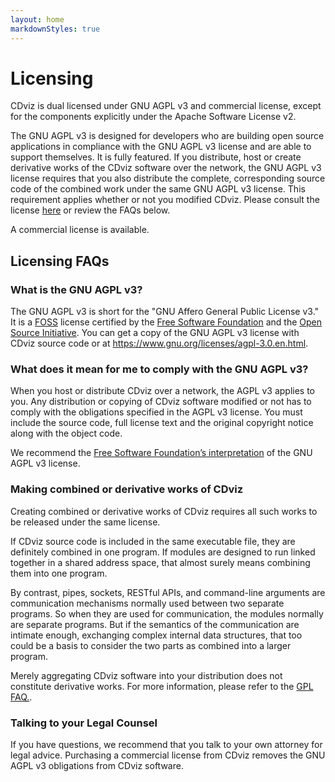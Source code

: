 ```yaml
---
layout: home
markdownStyles: true
---
```


# Licensing

CDviz is dual licensed under GNU AGPL v3 and commercial license, except for the components explicitly under the Apache Software License v2.

The GNU AGPL v3 is designed for developers who are building open source applications in compliance with the GNU AGPL v3 license and are able to support themselves. It is fully featured. If you distribute, host or create derivative works of the CDviz software over the network, the GNU AGPL v3 license requires that you also distribute the complete, corresponding source code of the combined work under the same GNU AGPL v3 license. This requirement applies whether or not you modified CDviz. Please consult the license [here](https://www.gnu.org/licenses/agpl-3.0.en.html) or review the FAQs below.

A commercial license is available.

## Licensing FAQs

### What is the GNU AGPL v3?

The GNU AGPL v3 is short for the "GNU Affero General Public License v3." It is a [FOSS](https://en.wikipedia.org/wiki/Free_and_open-source_software) license certified by the [Free Software Foundation](https://www.fsf.org/) and the [Open Source Initiative](https://opensource.org/). You can get a copy of the GNU AGPL v3 license with CDviz source code or at <https://www.gnu.org/licenses/agpl-3.0.en.html>.

### What does it mean for me to comply with the GNU AGPL v3?

When you host or distribute CDviz over a network, the AGPL v3 applies to you. Any distribution or copying of CDviz software modified or not has to comply with the obligations specified in the AGPL v3 license. You must include the source code, full license text and the original copyright notice along with the object code.

We recommend the [Free Software Foundation’s interpretation](https://www.gnu.org/licenses/agpl-3.0.en.html) of the GNU AGPL v3 license.

### Making combined or derivative works of CDviz

Creating combined or derivative works of CDviz requires all such works to be released under the same license.

If CDviz source code is included in the same executable file, they are definitely combined in one program. If modules are designed to run linked together in a shared address space, that almost surely means combining them into one program.

By contrast, pipes, sockets, RESTful APIs, and command-line arguments are communication mechanisms normally used between two separate programs. So when they are used for communication, the modules normally are separate programs. But if the semantics of the communication are intimate enough, exchanging complex internal data structures, that too could be a basis to consider the two parts as combined into a larger program.

Merely aggregating CDviz software into your distribution does not constitute derivative works. For more information, please refer to the [GPL FAQ.](https://www.gnu.org/licenses/gpl-faq.en.html#MereAggregation).

### Talking to your Legal Counsel

If you have questions, we recommend that you talk to your own attorney for legal advice. Purchasing a commercial license from CDviz removes the GNU AGPL v3 obligations from CDviz software.
